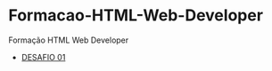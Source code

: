 # Formacao-HTML-Web-Developer
Formação HTML Web Developer

* [DESAFIO 01](https://marceldonin.github.io/Formacao-HTML-Web-Developer/tagshtml.html)
